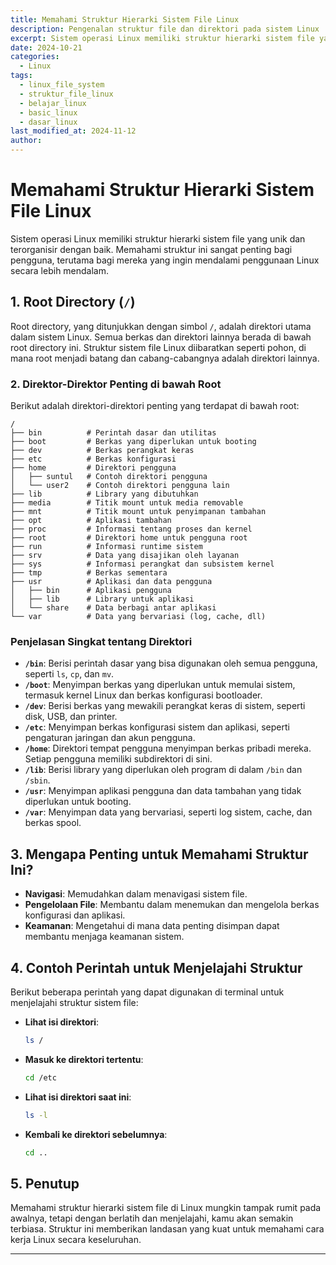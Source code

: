 ```yaml
---
title: Memahami Struktur Hierarki Sistem File Linux
description: Pengenalan struktur file dan direktori pada sistem Linux
excerpt: Sistem operasi Linux memiliki struktur hierarki sistem file yang unik dan terorganisir dengan baik. Memahami struktur ini sangat penting bagi pengguna, terutama bagi mereka yang ingin mendalami penggunaan Linux secara lebih mendalam.
date: 2024-10-21
categories:
  - Linux
tags:
  - linux_file_system
  - struktur_file_linux
  - belajar_linux
  - basic_linux
  - dasar_linux
last_modified_at: 2024-11-12
author:
---
```

# Memahami Struktur Hierarki Sistem File Linux

Sistem operasi Linux memiliki struktur hierarki sistem file yang unik dan terorganisir dengan baik. Memahami struktur ini sangat penting bagi pengguna, terutama bagi mereka yang ingin mendalami penggunaan Linux secara lebih mendalam.
## 1. Root Directory (`/`)
Root directory, yang ditunjukkan dengan simbol `/`, adalah direktori utama dalam sistem Linux. Semua berkas dan direktori lainnya berada di bawah root directory ini. Struktur sistem file Linux diibaratkan seperti pohon, di mana root menjadi batang dan cabang-cabangnya adalah direktori lainnya.
### 2. Direktor-Direktor Penting di bawah Root
Berikut adalah direktori-direktori penting yang terdapat di bawah root:
```
/
├── bin          # Perintah dasar dan utilitas
├── boot         # Berkas yang diperlukan untuk booting
├── dev          # Berkas perangkat keras
├── etc          # Berkas konfigurasi
├── home         # Direktori pengguna
│   ├── suntul   # Contoh direktori pengguna
│   └── user2    # Contoh direktori pengguna lain
├── lib          # Library yang dibutuhkan
├── media        # Titik mount untuk media removable
├── mnt          # Titik mount untuk penyimpanan tambahan
├── opt          # Aplikasi tambahan
├── proc         # Informasi tentang proses dan kernel
├── root         # Direktori home untuk pengguna root
├── run          # Informasi runtime sistem
├── srv          # Data yang disajikan oleh layanan
├── sys          # Informasi perangkat dan subsistem kernel
├── tmp          # Berkas sementara
├── usr          # Aplikasi dan data pengguna
│   ├── bin      # Aplikasi pengguna
│   ├── lib      # Library untuk aplikasi
│   └── share    # Data berbagi antar aplikasi
└── var          # Data yang bervariasi (log, cache, dll)
```

### Penjelasan Singkat tentang Direktori

- **`/bin`**: Berisi perintah dasar yang bisa digunakan oleh semua pengguna, seperti `ls`, `cp`, dan `mv`.
- **`/boot`**: Menyimpan berkas yang diperlukan untuk memulai sistem, termasuk kernel Linux dan berkas konfigurasi bootloader.
- **`/dev`**: Berisi berkas yang mewakili perangkat keras di sistem, seperti disk, USB, dan printer.
- **`/etc`**: Menyimpan berkas konfigurasi sistem dan aplikasi, seperti pengaturan jaringan dan akun pengguna.
- **`/home`**: Direktori tempat pengguna menyimpan berkas pribadi mereka. Setiap pengguna memiliki subdirektori di sini.
- **`/lib`**: Berisi library yang diperlukan oleh program di dalam `/bin` dan `/sbin`.
- **`/usr`**: Menyimpan aplikasi pengguna dan data tambahan yang tidak diperlukan untuk booting.
- **`/var`**: Menyimpan data yang bervariasi, seperti log sistem, cache, dan berkas spool.
## 3. Mengapa Penting untuk Memahami Struktur Ini?
- **Navigasi**: Memudahkan dalam menavigasi sistem file.
- **Pengelolaan File**: Membantu dalam menemukan dan mengelola berkas konfigurasi dan aplikasi.
- **Keamanan**: Mengetahui di mana data penting disimpan dapat membantu menjaga keamanan sistem.

## 4. Contoh Perintah untuk Menjelajahi Struktur
Berikut beberapa perintah yang dapat digunakan di terminal untuk menjelajahi struktur sistem file:

- **Lihat isi direktori**: 
  ```bash
  ls /
  ```

- **Masuk ke direktori tertentu**:
  ```bash
  cd /etc
  ```

- **Lihat isi direktori saat ini**:
  ```bash
  ls -l
  ```

- **Kembali ke direktori sebelumnya**:
  ```bash
  cd ..
  ```

## 5. Penutup

Memahami struktur hierarki sistem file di Linux mungkin tampak rumit pada awalnya, tetapi dengan berlatih dan menjelajahi, kamu akan semakin terbiasa. Struktur ini memberikan landasan yang kuat untuk memahami cara kerja Linux secara keseluruhan.

---
